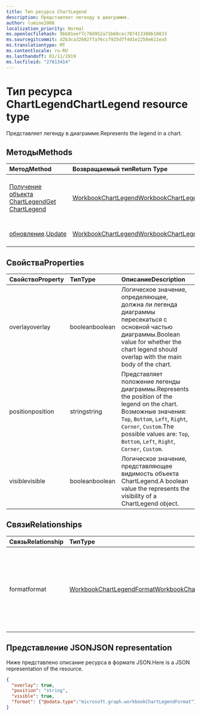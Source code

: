 ```yaml
---
title: Тип ресурса ChartLegend
description: Представляет легенду в диаграмме.
author: lumine2008
localization_priority: Normal
ms.openlocfilehash: 9bb81eef7c78d952a71b60cec787413308b10833
ms.sourcegitcommit: d2b3ca32602ffa76cc7925d7f4d1e2258e611ea5
ms.translationtype: MT
ms.contentlocale: ru-RU
ms.lasthandoff: 01/11/2019
ms.locfileid: "27813414"
---
```

# <a name="chartlegend-resource-type"></a><span data-ttu-id="910e5-103">Тип ресурса ChartLegend</span><span class="sxs-lookup"><span data-stu-id="910e5-103">ChartLegend resource type</span></span>

<span data-ttu-id="910e5-104">Представляет легенду в диаграмме.</span><span class="sxs-lookup"><span data-stu-id="910e5-104">Represents the legend in a chart.</span></span>


## <a name="methods"></a><span data-ttu-id="910e5-105">Методы</span><span class="sxs-lookup"><span data-stu-id="910e5-105">Methods</span></span>

| <span data-ttu-id="910e5-106">Метод</span><span class="sxs-lookup"><span data-stu-id="910e5-106">Method</span></span>           | <span data-ttu-id="910e5-107">Возвращаемый тип</span><span class="sxs-lookup"><span data-stu-id="910e5-107">Return Type</span></span>    |<span data-ttu-id="910e5-108">Описание</span><span class="sxs-lookup"><span data-stu-id="910e5-108">Description</span></span>|
|:---------------|:--------|:----------|
|[<span data-ttu-id="910e5-109">Получение объекта ChartLegend</span><span class="sxs-lookup"><span data-stu-id="910e5-109">Get ChartLegend</span></span>](../api/chartlegend-get.md) | [<span data-ttu-id="910e5-110">WorkbookChartLegend</span><span class="sxs-lookup"><span data-stu-id="910e5-110">WorkbookChartLegend</span></span>](chartlegend.md) |<span data-ttu-id="910e5-111">Чтение свойств и связей объекта chartLegend.</span><span class="sxs-lookup"><span data-stu-id="910e5-111">Read properties and relationships of chartLegend object.</span></span>|
|<span data-ttu-id="910e5-112">[обновление](../api/chartlegend-update.md).</span><span class="sxs-lookup"><span data-stu-id="910e5-112">[Update](../api/chartlegend-update.md)</span></span> | [<span data-ttu-id="910e5-113">WorkbookChartLegend</span><span class="sxs-lookup"><span data-stu-id="910e5-113">WorkbookChartLegend</span></span>](chartlegend.md) |<span data-ttu-id="910e5-114">Обновление объекта ChartLegend.</span><span class="sxs-lookup"><span data-stu-id="910e5-114">Update ChartLegend object.</span></span> |

## <a name="properties"></a><span data-ttu-id="910e5-115">Свойства</span><span class="sxs-lookup"><span data-stu-id="910e5-115">Properties</span></span>
| <span data-ttu-id="910e5-116">Свойство</span><span class="sxs-lookup"><span data-stu-id="910e5-116">Property</span></span>     | <span data-ttu-id="910e5-117">Тип</span><span class="sxs-lookup"><span data-stu-id="910e5-117">Type</span></span>   |<span data-ttu-id="910e5-118">Описание</span><span class="sxs-lookup"><span data-stu-id="910e5-118">Description</span></span>|
|:---------------|:--------|:----------|
|<span data-ttu-id="910e5-119">overlay</span><span class="sxs-lookup"><span data-stu-id="910e5-119">overlay</span></span>|<span data-ttu-id="910e5-120">boolean</span><span class="sxs-lookup"><span data-stu-id="910e5-120">boolean</span></span>|<span data-ttu-id="910e5-121">Логическое значение, определяющее, должна ли легенда диаграммы пересекаться с основной частью диаграммы.</span><span class="sxs-lookup"><span data-stu-id="910e5-121">Boolean value for whether the chart legend should overlap with the main body of the chart.</span></span>|
|<span data-ttu-id="910e5-122">position</span><span class="sxs-lookup"><span data-stu-id="910e5-122">position</span></span>|<span data-ttu-id="910e5-123">string</span><span class="sxs-lookup"><span data-stu-id="910e5-123">string</span></span>|<span data-ttu-id="910e5-124">Представляет положение легенды диаграммы.</span><span class="sxs-lookup"><span data-stu-id="910e5-124">Represents the position of the legend on the chart.</span></span> <span data-ttu-id="910e5-125">Возможные значения: `Top`, `Bottom`, `Left`, `Right`, `Corner`, `Custom`.</span><span class="sxs-lookup"><span data-stu-id="910e5-125">The possible values are: `Top`, `Bottom`, `Left`, `Right`, `Corner`, `Custom`.</span></span>|
|<span data-ttu-id="910e5-126">visible</span><span class="sxs-lookup"><span data-stu-id="910e5-126">visible</span></span>|<span data-ttu-id="910e5-127">boolean</span><span class="sxs-lookup"><span data-stu-id="910e5-127">boolean</span></span>|<span data-ttu-id="910e5-128">Логическое значение, представляющее видимость объекта ChartLegend.</span><span class="sxs-lookup"><span data-stu-id="910e5-128">A boolean value the represents the visibility of a ChartLegend object.</span></span>|

## <a name="relationships"></a><span data-ttu-id="910e5-129">Связи</span><span class="sxs-lookup"><span data-stu-id="910e5-129">Relationships</span></span>
| <span data-ttu-id="910e5-130">Связь</span><span class="sxs-lookup"><span data-stu-id="910e5-130">Relationship</span></span> | <span data-ttu-id="910e5-131">Тип</span><span class="sxs-lookup"><span data-stu-id="910e5-131">Type</span></span>   |<span data-ttu-id="910e5-132">Описание</span><span class="sxs-lookup"><span data-stu-id="910e5-132">Description</span></span>|
|:---------------|:--------|:----------|
|<span data-ttu-id="910e5-133">format</span><span class="sxs-lookup"><span data-stu-id="910e5-133">format</span></span>|[<span data-ttu-id="910e5-134">WorkbookChartLegendFormat</span><span class="sxs-lookup"><span data-stu-id="910e5-134">WorkbookChartLegendFormat</span></span>](chartlegendformat.md)|<span data-ttu-id="910e5-p102">Представляет форматирование легенды диаграммы, включая заливку и шрифт. Только для чтения.</span><span class="sxs-lookup"><span data-stu-id="910e5-p102">Represents the formatting of a chart legend, which includes fill and font formatting. Read-only.</span></span>|

## <a name="json-representation"></a><span data-ttu-id="910e5-137">Представление JSON</span><span class="sxs-lookup"><span data-stu-id="910e5-137">JSON representation</span></span>

<span data-ttu-id="910e5-138">Ниже представлено описание ресурса в формате JSON.</span><span class="sxs-lookup"><span data-stu-id="910e5-138">Here is a JSON representation of the resource.</span></span>

<!-- {
  "blockType": "resource",
  "baseType": "microsoft.graph.entity",
  "optionalProperties": [

  ],
  "@odata.type": "microsoft.graph.workbookChartLegend"
}-->

```json
{
  "overlay": true,
  "position": "string",
  "visible": true,
  "format": {"@odata.type":"microsoft.graph.workbookChartLegendFormat"}
}

```

<!-- uuid: 8fcb5dbc-d5aa-4681-8e31-b001d5168d79
2015-10-25 14:57:30 UTC -->
<!-- {
  "type": "#page.annotation",
  "description": "ChartLegend resource",
  "keywords": "",
  "section": "documentation",
  "tocPath": ""
}-->
